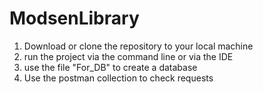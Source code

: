 # ModsenLibrary

1) Download or clone the repository to your local machine
2) run the project via the command line or via the IDE
3) use the file "For_DB" to create a database
4) Use the postman collection to check requests
